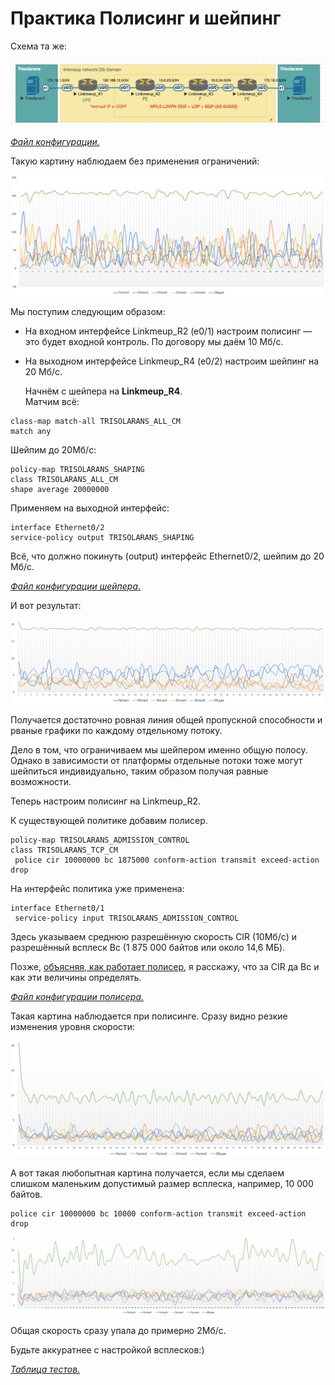 # Практика Полисинг и шейпинг

Схема та же:

![](../../.gitbook/assets/image-59.png)

[_Файл конфигурации._](https://docs.google.com/document/d/e/2PACX-1vTrtK-fnUH8KO8UjTlScnv4xT-5FAsp7mDITqtDjtFHDZXJYg4UPvQnhQ5B9JqydfNuY_1-Ho9_RjIH/pub)

Такую картину наблюдаем без применения ограничений:

![](../../.gitbook/assets/image-86.png)

Мы поступим следующим образом:

* На входном интерфейсе Linkmeup\_R2 \(e0/1\) настроим полисинг — это будет входной контроль. По договору мы даём 10 Мб/с.
* На выходном интерфейсе Linkmeup\_R4 \(e0/2\) настроим шейпинг на 20 Мб/с.

  Начнём с шейпера на **Linkmeup\_R4**.  
  Матчим всё:

```text
class-map match-all TRISOLARANS_ALL_CM
match any
```

Шейпим до 20Мб/с:

```text
policy-map TRISOLARANS_SHAPING
class TRISOLARANS_ALL_CM
shape average 20000000
```

Применяем на выходной интерфейс:

```text
interface Ethernet0/2
service-policy output TRISOLARANS_SHAPING
```

Всё, что должно покинуть \(output\) интерфейс Ethernet0/2, шейпим до 20 Мб/с.

[_Файл конфигурации шейпера._](https://docs.google.com/document/d/e/2PACX-1vQ0FLKJi6_dxwvmvIWKISVSZIurHrw896wEBuXVTbkoo677VFS0S5cZv6FCJrBqhmAsaDChoUvR4172/pub)

И вот результат:

![](../../.gitbook/assets/image-133.png)

Получается достаточно ровная линия общей пропускной способности и рваные графики по каждому отдельному потоку.

Дело в том, что ограничиваем мы шейпером именно общую полосу. Однако в зависимости от платформы отдельные потоки тоже могут шейпиться индивидуально, таким образом получая равные возможности.

Теперь настроим полисинг на Linkmeup\_R2.

К существующей политике добавим полисер.

```text
policy-map TRISOLARANS_ADMISSION_CONTROL
class TRISOLARANS_TCP_CM
 police cir 10000000 bc 1875000 conform-action transmit exceed-action drop
```

На интерфейс политика уже применена:

```text
interface Ethernet0/1
 service-policy input TRISOLARANS_ADMISSION_CONTROL
```

Здесь указываем среднюю разрешённую скорость CIR \(10Mб/с\) и разрешённый всплеск Bc \(1 875 000 байтов или около 14,6 МБ\).

Позже, [объясняя, как работает полисер](mekhanizmy-leaky-bucket-i-token-bucket/algoritm-token-bucket.md), я расскажу, что за CIR да Bc и как эти величины определять.

[_Файл конфигурации полисера._](https://docs.google.com/document/d/e/2PACX-1vTl81fiPO4MFeznoyoCGOF_rHbt7p7jUS0WosHgPVNObZo_WtMwThneBdu1LUUG9A0OFxBtmKOYXOUE/pub)

Такая картина наблюдается при полисинге. Сразу видно резкие изменения уровня скорости:

![](../../.gitbook/assets/image-13.png)

А вот такая любопытная картина получается, если мы сделаем слишком маленьким допустимый размер всплеска, например, 10 000 байтов.

```text
police cir 10000000 bc 10000 conform-action transmit exceed-action drop
```

![](../../.gitbook/assets/image-83.png)

Общая скорость сразу упала до примерно 2Мб/с.

Будьте аккуратнее с настройкой всплесков:\)

[_Таблица тестов._](https://drive.google.com/file/d/1YwKgZTynOpMJ__IapR-qzsRmh6BsJNKf/view?usp=sharing)

